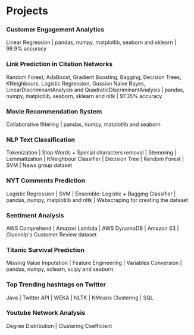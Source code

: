 # Projects

### Customer Engagement Analytics
Linear Regression | pandas, numpy, matplotlib, seaborn and sklearn | 98.9% accuracy

### Link Prediction in Citation Networks
Random Forest, AdaBoost, Gradient Boosting, Bagging, Decision Trees, KNeighbours, Logistic Regression, Gussian Naive Bayes, LinearDiscriminantAnalysis and QuadraticDiscriminantAnalysis | pandas, numpy, matplotlib, seaborn, sklearn and nltk | 97.35% accuracy

### Movie Recommendation System
Collaborative filtering | pandas, numpy, matplotlib and seaborn

### NLP Text Classification
Tokenization | Stop Words + Special characters removal | Stemming | Lemmatization | KNeighbour Classifier | Decision Tree | Random Forest | SVM | News group dataset

### NYT Comments Prediction
Logistic Regression | SVM | Ensemble: Logistic + Bagging Classifier | pandas, numpy, matplotlib and nltk | Webscraping for creating the dataset

### Sentiment Analysis
AWS Comprehend | Amazon Lambda | AWS DynamoDB | Amazon S3 | Gluonnlp's Customer Review dataset

### Titanic Survival Prediction
Missing Value Imputation | Feature Engineering | Variables Conversion | pandas, numpy, sclearn, scipy and seaborn

### Top Trending hashtags on Twitter
Java | Twitter API | WEKA | NLTK | KMeans Clustering | SQL 

### Youtube Network Analysis 
Degree Distribution | Clustering Coefficient 
